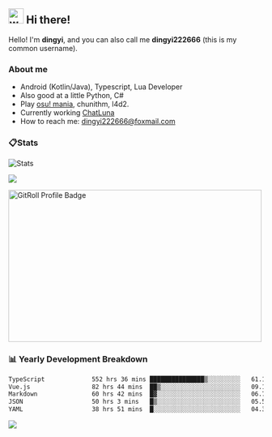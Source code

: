 ## <img alt="wave" src="https://raw.githubusercontent.com/MartinHeinz/MartinHeinz/master/wave.gif" width="30px"> Hi there!

Hello! I'm **dingyi**, and you can also call me **dingyi222666** (this is my common username).

### About me

- Android (Kotlin/Java), Typescript, Lua Developer
- Also good at a little Python, C#
- Play [osu! mania](https://osu.ppy.sh/users/29808669), chunithm, l4d2.
- Currently working [ChatLuna](https://github.com/ChatLunaLab)
- How to reach me: [dingyi222666@foxmail.com](mailto:dingyi222666@foxmail.com)

### 📋Stats

![Stats](https://github-readme-stats.vercel.app/api?username=dingyi222666&show_icons=true&icon_color=47A69E&title_color=47A69E&count_private=true)    

![](https://api.githubtrends.io/user/svg/dingyi222666/langs?time_range=one_year&include_private=True&loc_metric=changed&theme=classic)

<a href="https://gitroll.io/profile/uILsSgRUcbEP5MZt3W3atcIvOKBy1" target="_blank"><img  width='500px' height='300px' src="https://gitroll.io/api/badges/profiles/v1/uILsSgRUcbEP5MZt3W3atcIvOKBy1?theme=kawaiiCat" alt="GitRoll Profile Badge"/></a>

### 📊 Yearly Development Breakdown

<!--START_SECTION:waka-->

```txt
TypeScript             552 hrs 36 mins ███████████████▒░░░░░░░░░   61.12 %
Vue.js                 82 hrs 44 mins  ██▒░░░░░░░░░░░░░░░░░░░░░░   09.15 %
Markdown               60 hrs 42 mins  █▓░░░░░░░░░░░░░░░░░░░░░░░   06.72 %
JSON                   50 hrs 3 mins   █▒░░░░░░░░░░░░░░░░░░░░░░░   05.54 %
YAML                   38 hrs 51 mins  █░░░░░░░░░░░░░░░░░░░░░░░░   04.30 %
```

<!--END_SECTION:waka-->

![](https://komarev.com/ghpvc/?username=dingyi222666)
